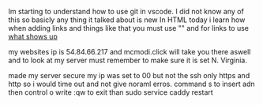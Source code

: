 Im starting to understand how to use git in vscode. 
I did not know any of this so basicly any thing it talked about is new 
In HTML today i learn how when adding links and things like that you must use "" and for links to use <a href="link">what shows up</a>

my websites ip is 54.84.66.217 and mcmodi.click will take you there aswell and to look at my server must remember to make sure it is set N. Virginia. 


made my server secure my ip was set to 00 but not the ssh only https and http so i would time out and not give noraml erros. command s to insert adn then control o write :qw to exit than sudo service caddy restart 
